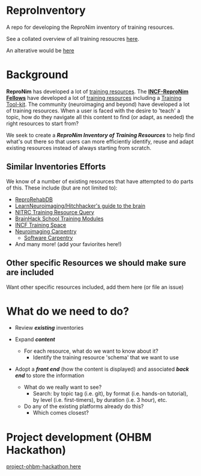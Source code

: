 # ReproInventory
A repo for developing the ReproNim inventory of training resources.

See a collated overview of all training resoucres [here](table.md).

An alterative would be [here](https://docs.google.com/spreadsheets/d/e/2PACX-1vSWI7KLG_j9GjDkwQhnZNKMNNZmoKfURbMTWbLdjANqKGizBfH6V_uvW2vfHK2l0ejOXxqxEKLOszEw/pubhtml)

# Background
**ReproNim** has developed a lot of [training resources](https://www.repronim.org/teach.html). 
The **[INCF-ReproNim Fellows](https://www.repronim.org/fellowship.html)** have developed a lot of [training resources](https://www.repronim.org/fellows-resources) including a [Training Tool-kit](https://drive.google.com/drive/u/0/folders/1_qLgvQAI_71768_45gMBb7n4DpsY7Wil).
The community (neuroimaging and beyond) have developed a lot of training resources. When a user is faced with the 
desire to 'teach' a topic, how do they navigate all this content to find (or adapt, as needed) the right resources 
to start from?

We seek to create a ***ReproNim Inventory of Training Resources*** to help find what's out there so that users can more efficiently 
identify, reuse and adapt existing resources instead of always starting from scratch.

## Similar Inventories Efforts
We know of a number of existing resources that have attempted to do parts of this. These include (but are not limited to):
* [ReproRehabDB](https://reprorehabdb.usc.edu/)
* [LearnNeuroimaging/Hitchhacker's guide to the brain](https://learn-neuroimaging.github.io/hitchhackers_guide_brain/)
* [NITRC Training Resource Query](https://www.nitrc.org/search/?type_of_search=group&q=training)
* [BrainHack School Training Modules](https://school-brainhack.github.io/modules/)
* [INCF Training Space](https://training.incf.org/)
* [Neuroimaging Carpentry](https://conp-pcno-training.github.io/neuroimaging-carpentry/)
  * [Software Carpentry](https://www.software-carpentry.org/)
* And many more! (add your faviorites here!)


## Other specific Resources we should make sure are included
Want other specific resources included, add them here (or file an issue)

# What do we need to do?
* Review ***existing*** inventories
* Expand ***content***
  * For each resource, what do we want to know about it?
    * Identify the training resource 'schema' that we want to use

* Adopt a ***front end*** (how the content is displayed) and associated ***back end*** to store the information
  * What do we really want to see?
     * Search: by topic tag (i.e. git), by format (i.e. hands-on tutorial), by level (i.e. first-timers), by duration (i.e. 3 hour), etc. 
  * Do any of the existing platforms already do this?
     * Which comes closest? 

# Project development (OHBM Hackathon)
[project-ohbm-hackathon here](https://github.com/ohbm/hackathon2024/issues/12)

